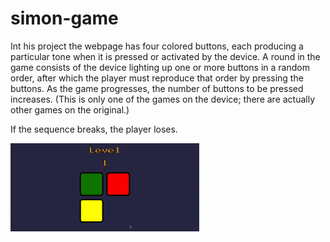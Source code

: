 # simon-game

Int his project the webpage has four colored buttons, each producing a particular tone when it is pressed or activated by the device. A round in the game consists of the device lighting up one or more buttons in a random order, after which the player must reproduce that order by pressing the buttons. As the game progresses, the number of buttons to be pressed increases. (This is only one of the games on the device; there are actually other games on the original.)

If the sequence breaks, the player loses.

<a><img width = 60% height = 60% src="gifs/Screen-Recording-2021-04-04-at-2.gif"/></a>
